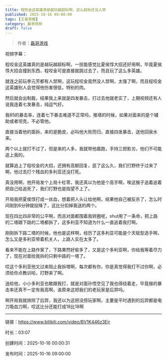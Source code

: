 ```yaml
---
title: 程咬金这英雄真是越玩越超标啊，这么超标还没人禁
published: 2025-10-16 09:00:00
tags: [王者荣耀]
category: 磊哥视频
draft: false
---
```



> 作者：[磊哥游戏](https://space.bilibili.com/268941858)

视频字幕：

程咬金这英雄真的是越玩越超标啊，一技能感觉比夏侯惇大招还好用啊，毕竟夏侯惇大招会撞到东西，程咬金可是直接就跳过去了，而且玩了这么多英雄。

就连之前玩李元芳都有人禁啊，这玩程咬金竟然没人禁啊，太强了啊，而且程咬金这英雄别人会觉得他伤害很低，特别的肉。

然后就会出制裁，结果我上来就是四发暴击，打过去他就老实了，上期视频还有人说我连着七发暴击，纯运气好。

我85的暴击率，连着七下暴击难道不正常吗，推塔的时候，如果对面来的是个辅助或者坦克，不必管他。

直接当着他的面拆，来的是脆皮，必叫他大败而归，直接四发暴击，送他回泉水来。

两个以上就打不过了，但是来的人多，我就带他晨跑，手持三把影刃，他们不可能追上我的。

就算追上了程咬金的大招，还拥有高额回复，逛了这么久，我们打野终于过来了啊，他过去打个残血的多利亚还没打死。

真没用啊，他开局发个上局十杠零，我还真以为他是个高手啊，唉这猴子追着追着把自己给追死了，我们打野也是指望不上了。

开局我把夏侯惇打成一丝血，想着把人头让给他啊，结果他自己被反杀了，怎么时间刚到6分钟就投降了，这比分扣掉我送的两个。

现在四比四非常的公平啊，而且对面都围着我转圈呢，shut用了一条命，把上路的二塔跟下路的二塔都拆了，这多利亚不知道为什么一直追着我打啊。

刚刚拆下路二塔的时候，他也是这样啊，经历了这多利亚可能是个天赋型选手啊，怎么又是多利亚带着机关人，上路人实在太多了。

看来不能在上路作案了，下路果然好偷多了，又是这个多利亚啊，你给我等着尽力了，现在对面给我拆的只剩中路的一塔了。

哎这个多利亚他又过来阻止我拆塔啊，每次都有你，你是真觉得我打不过你啊，必须给你点教训哈，打野来了啊。

送给他，小小多利亚也敢跟我打，就是对面孙悟空见了我也得绕着走，毕竟猴的暴击率还真不一定有我高啊，诶原来这把我们的老玩家是后羿吗。

啊开局我就排除了后羿，我还以为这把没捞玩家啊，主要是平时遇到的后羿都是电刀吸血刀啊，哎这比分还能打成18比18啊

---

链接：https://www.bilibili.com/video/BV1K446z3Ejr

时长：03:07

创建时间：2025-10-16 00:00:31

发布时间：2025-10-16 09:00:00
